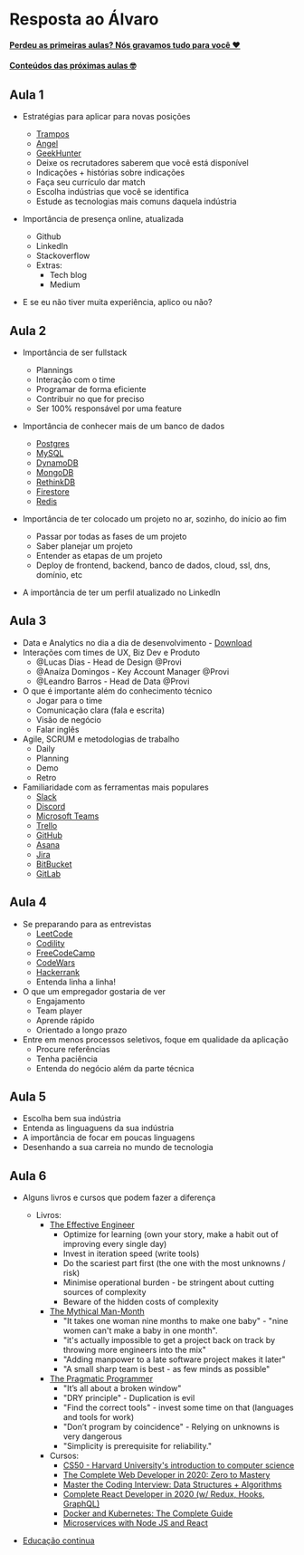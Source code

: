 # Resposta ao Álvaro

#### [Perdeu as primeiras aulas? Nós gravamos tudo para você ❤️](https://www.youtube.com/playlist?list=PLE-tCpjugFWrwZ-heBh-NHVGim_2a_u1U)

#### [Conteúdos das próximas aulas 🤓](https://firebasestorage.googleapis.com/v0/b/provi-public/o/Resposta%20pro%20A%CC%81lvaro.pdf?alt=media&token=170ca7bb-96c7-4c24-b032-6ee1c74f9586)

## Aula 1

- Estratégias para aplicar para novas posições

  - [Trampos](https://trampos.co/)
  - [Angel](https://angel.co/)
  - [GeekHunter](https://www.geekhunter.com.br/)
  - Deixe os recrutadores saberem que você está disponível
  - Indicações + histórias sobre indicações
  - Faça seu currículo dar match
  - Escolha indústrias que você se identifica
  - Estude as tecnologias mais comuns daquela indústria

- Importância de presença online, atualizada
  - Github
  - LinkedIn
  - Stackoverflow
  - Extras:
    - Tech blog
    - Medium
- E se eu não tiver muita experiência, aplico ou não?

## Aula 2

- Importância de ser fullstack

  - Plannings
  - Interação com o time
  - Programar de forma eficiente
  - Contribuir no que for preciso
  - Ser 100% responsável por uma feature

- Importância de conhecer mais de um banco de dados

  - [Postgres](https://www.postgresql.org/)
  - [MySQL](https://www.mysql.com/)
  - [DynamoDB](https://aws.amazon.com/dynamodb/)
  - [MongoDB](https://www.mongodb.com/cloud)
  - [RethinkDB](https://rethinkdb.com/)
  - [Firestore](https://firebase.google.com/docs/firestore)
  - [Redis](https://redis.io/)

- Importância de ter colocado um projeto no ar, sozinho, do início ao fim

  - Passar por todas as fases de um projeto
  - Saber planejar um projeto
  - Entender as etapas de um projeto
  - Deploy de frontend, backend, banco de dados, cloud, ssl, dns, domínio, etc

- A importância de ter um perfil atualizado no LinkedIn

## Aula 3

- Data e Analytics no dia a dia de desenvolvimento - [Download](https://firebasestorage.googleapis.com/v0/b/provi-public/o/Analytics%20e%20Desenvolvimento.pdf?alt=media)
- Interações com times de UX, Biz Dev e Produto
  - @Lucas Dias - Head de Design @Provi
  - @Anaíza Domingos - Key Account Manager @Provi
  - @Leandro Barros - Head de Data @Provi
- O que é importante além do conhecimento técnico
  - Jogar para o time
  - Comunicação clara (fala e escrita)
  - Visão de negócio
  - Falar inglês
- Agile, SCRUM e metodologias de trabalho
  - Daily
  - Planning
  - Demo
  - Retro
- Familiaridade com as ferramentas mais populares
  - [Slack](https://slack.com/intl/en-br/)
  - [Discord](https://discordapp.com/)
  - [Microsoft Teams](https://teamsdemo.office.com/)
  - [Trello](https://trello.com/)
  - [GitHub](https://github.com/)
  - [Asana](https://asana.com/)
  - [Jira](https://www.atlassian.com/software/jira)
  - [BitBucket](https://bitbucket.org/)
  - [GitLab](https://about.gitlab.com/)

## Aula 4

- Se preparando para as entrevistas
  - [LeetCode](https://leetcode.com/)
  - [Codility](https://www.codility.com/)
  - [FreeCodeCamp](https://www.freecodecamp.org/learn)
  - [CodeWars](https://www.codewars.com/)
  - [Hackerrank](https://www.hackerrank.com/)
  - Entenda linha a linha!
- O que um empregador gostaria de ver
  - Engajamento
  - Team player
  - Aprende rápido
  - Orientado a longo prazo
- Entre em menos processos seletivos, foque em qualidade da aplicação
  - Procure referências
  - Tenha paciência
  - Entenda do negócio além da parte técnica

## Aula 5

- Escolha bem sua indústria
- Entenda as linguaguens da sua indústria
- A importância de focar em poucas linguagens
- Desenhando a sua carreia no mundo de tecnologia

## Aula 6

- Alguns livros e cursos que podem fazer a diferença

  - Livros:
    - [The Effective Engineer](https://www.amazon.com.br/Effective-Engineer-Engineering-Disproportionate-Meaningful/dp/0996128107?tag=lomadee0850009731-20&ascsubtag=226536112767z176z1590855652543&lmdsid=525436112767-176-1590855652543)
      - Optimize for learning (own your story, make a habit out of improving every single day)
      - Invest in iteration speed (write tools)
      - Do the scariest part first (the one with the most unknowns / risk)
      - Minimise operational burden - be stringent about cutting sources of complexity
      - Beware of the hidden costs of complexity
    - [The Mythical Man-Month](https://www.amazon.com.br/Mythical-Man-Month-Software-Engineering-Anniversary/dp/0201835959?tag=lomadee0850009731-20&ascsubtag=226536112767z176z1590855698885&lmdsid=988836112767-176-1590855698885)
      - "It takes one woman nine months to make one baby" - "nine women can't make a baby in one month".
      - "it's actually impossible to get a project back on track by throwing more engineers into the mix"
      - "Adding manpower to a late software project makes it later"
      - "A small sharp team is best - as few minds as possible"
    - [The Pragmatic Programmer](https://www.amazon.com.br/Pragmatic-Programmer-journey-mastery-Anniversary-ebook/dp/B07VRS84D1/ref=asc_df_B07VRS84D1/?tag=googleshopp00-20&linkCode=df0&hvadid=405172837347&hvpos=&hvnetw=g&hvrand=14571410684808691160&hvpone=&hvptwo=&hvqmt=&hvdev=c&hvdvcmdl=&hvlocint=&hvlocphy=1001773&hvtargid=pla-814973576060&psc=1)
      - "It’s all about a broken window"
      - "DRY principle" - Duplication is evil
      - "Find the correct tools" - invest some time on that (languages and tools for work)
      - "Don’t program by coincidence" - Relying on unknowns is very dangerous
      - "Simplicity is prerequisite for reliability."
    - Cursos:
      - [CS50 - Harvard University's introduction to computer science](https://www.youtube.com/watch?v=e9Eds2Rc_x8&list=PLhQjrBD2T381L3iZyDTxRwOBuUt6m1FnW)
      - [The Complete Web Developer in 2020: Zero to Mastery
        ](https://www.udemy.com/course/the-complete-web-developer-zero-to-mastery/)
      - [Master the Coding Interview: Data Structures + Algorithms
        ](https://www.udemy.com/course/master-the-coding-interview-data-structures-algorithms/)
      - [Complete React Developer in 2020 (w/ Redux, Hooks, GraphQL)
        ](https://www.udemy.com/course/complete-react-developer-zero-to-mastery/)
      - [Docker and Kubernetes: The Complete Guide
        ](https://www.udemy.com/course/docker-and-kubernetes-the-complete-guide/)
      - [Microservices with Node JS and React
        ](https://www.udemy.com/course/microservices-with-node-js-and-react/)

- [Educação continua](https://www.freecodecamp.org/news/stack-overflow-developer-survey-2020-programming-language-framework-salary-data/#how-often-do-developers-learn-new-technologies)

